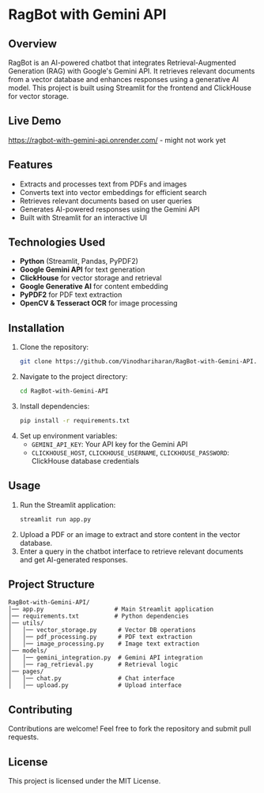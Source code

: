 # RagBot with Gemini API

## Overview
RagBot is an AI-powered chatbot that integrates Retrieval-Augmented Generation (RAG) with Google's Gemini API. It retrieves relevant documents from a vector database and enhances responses using a generative AI model. This project is built using Streamlit for the frontend and ClickHouse for vector storage.

## Live Demo
https://ragbot-with-gemini-api.onrender.com/ - might not work yet

## Features
- Extracts and processes text from PDFs and images
- Converts text into vector embeddings for efficient search
- Retrieves relevant documents based on user queries
- Generates AI-powered responses using the Gemini API
- Built with Streamlit for an interactive UI

## Technologies Used
- **Python** (Streamlit, Pandas, PyPDF2)
- **Google Gemini API** for text generation
- **ClickHouse** for vector storage and retrieval
- **Google Generative AI** for content embedding
- **PyPDF2** for PDF text extraction
- **OpenCV & Tesseract OCR** for image processing

## Installation
1. Clone the repository:
   ```sh
   git clone https://github.com/Vinodhariharan/RagBot-with-Gemini-API.git
   ```
2. Navigate to the project directory:
   ```sh
   cd RagBot-with-Gemini-API
   ```
3. Install dependencies:
   ```sh
   pip install -r requirements.txt
   ```
4. Set up environment variables:
   - `GEMINI_API_KEY`: Your API key for the Gemini API
   - `CLICKHOUSE_HOST`, `CLICKHOUSE_USERNAME`, `CLICKHOUSE_PASSWORD`: ClickHouse database credentials

## Usage
1. Run the Streamlit application:
   ```sh
   streamlit run app.py
   ```
2. Upload a PDF or an image to extract and store content in the vector database.
3. Enter a query in the chatbot interface to retrieve relevant documents and get AI-generated responses.

## Project Structure
```
RagBot-with-Gemini-API/
│── app.py                    # Main Streamlit application
│── requirements.txt          # Python dependencies
│── utils/
│   │── vector_storage.py      # Vector DB operations
│   │── pdf_processing.py      # PDF text extraction
│   │── image_processing.py    # Image text extraction
│── models/
│   │── gemini_integration.py  # Gemini API integration
│   │── rag_retrieval.py       # Retrieval logic
│── pages/
│   │── chat.py                # Chat interface
│   │── upload.py              # Upload interface
```

## Contributing
Contributions are welcome! Feel free to fork the repository and submit pull requests.

## License
This project is licensed under the MIT License.

